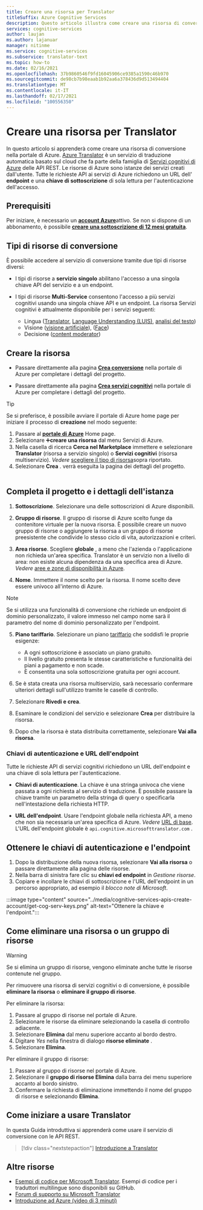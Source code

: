 ```yaml
---
title: Creare una risorsa per Translator
titleSuffix: Azure Cognitive Services
description: Questo articolo illustra come creare una risorsa di conversione di servizi cognitivi di Azure e come ottenere una chiave di sottoscrizione e un URL dell'endpoint.
services: cognitive-services
author: laujan
ms.author: lajanuar
manager: nitinme
ms.service: cognitive-services
ms.subservice: translator-text
ms.topic: how-to
ms.date: 02/16/2021
ms.openlocfilehash: 37b9860546f9fd16045906ce9385a1590c46b970
ms.sourcegitcommit: de98cb7b98eaab1b92aa6a378436d9d513494404
ms.translationtype: MT
ms.contentlocale: it-IT
ms.lasthandoff: 02/17/2021
ms.locfileid: "100556350"
---
```

# <a name="create-a-translator-resource"></a>Creare una risorsa per Translator

In questo articolo si apprenderà come creare una risorsa di conversione nella portale di Azure. [Azure Translator](translator-info-overview.md) è un servizio di traduzione automatica basato sul cloud che fa parte della famiglia di [Servizi cognitivi di Azure](../what-are-cognitive-services.md) delle API REST. Le risorse di Azure sono istanze dei servizi creati dall'utente. Tutte le richieste API ai servizi di Azure richiedono un URL dell' **endpoint** e una **chiave di sottoscrizione** di sola lettura per l'autenticazione dell'accesso.

## <a name="prerequisites"></a>Prerequisiti

Per iniziare, è necessario un [**account Azure**](https://azure.microsoft.com/free/cognitive-services/)attivo.  Se non si dispone di un abbonamento, è possibile [**creare una sottoscrizione di 12 mesi gratuita**](https://azure.microsoft.com/free/).

## <a name="translator-resource-types"></a>Tipi di risorse di conversione

È possibile accedere al servizio di conversione tramite due tipi di risorse diversi:

* I tipi di risorse a **servizio singolo** abilitano l'accesso a una singola chiave API del servizio e a un endpoint.  

* I tipi di risorse **Multi-Service** consentono l'accesso a più servizi cognitivi usando una singola chiave API e un endpoint. La risorsa Servizi cognitivi è attualmente disponibile per i servizi seguenti:
  * Lingua ([Translator](../translator/translator-info-overview.md), [Language Understanding (LUIS)](../luis/what-is-luis.md), [analisi del testo](../text-analytics/overview.md))  
  * Visione ([visione artificiale](../computer-vision/overview.md)), ([Face](../face/overview.md))  
  * Decisione ([content moderator](../content-moderator/overview.md))  

## <a name="create-your-resource"></a>Creare la risorsa

* Passare direttamente alla pagina [**Crea conversione**](https://ms.portal.azure.com/#create/Microsoft.CognitiveServicesTextTranslation) nella portale di Azure per completare i dettagli del progetto.

* Passare direttamente alla pagina [**Crea servizi cognitivi**](https://ms.portal.azure.com/#create/Microsoft.CognitiveServicesAllInOne) nella portale di Azure per completare i dettagli del progetto.

>[!TIP]
>Se si preferisce, è possibile avviare il portale di Azure home page per iniziare il processo di **creazione** nel modo seguente:
>
> 1. Passare al [**portale di Azure**](https://ms.portal.azure.com/#home) Home page.
> 1. Selezionare ➕**creare una risorsa**  dal menu Servizi di Azure.
>1. Nella casella di ricerca **Cerca nel Marketplace** immettere e selezionare **Translator** (risorsa a servizio singolo) o **Servizi cognitivi** (risorsa multiservizio).  *Vedere* [scegliere il tipo di risorsa](#create-your-resource)sopra riportato.
> 1. Selezionare **Crea** . verrà eseguita la pagina dei dettagli del progetto.
><br/><br/>

## <a name="complete-your-project-and-instance-details"></a>Completa il progetto e i dettagli dell'istanza

1. **Sottoscrizione**. Selezionare una delle sottoscrizioni di Azure disponibili.

1. **Gruppo di risorse**. Il gruppo di risorse di Azure scelto funge da contenitore virtuale per la nuova risorsa. È possibile creare un nuovo gruppo di risorse o aggiungere la risorsa a un gruppo di risorse preesistente che condivide lo stesso ciclo di vita, autorizzazioni e criteri.

1. **Area risorse**. Scegliere **globale** , a meno che l'azienda o l'applicazione non richieda un'area specifica. Translator è un servizio non a livello di area: non esiste alcuna dipendenza da una specifica area di Azure. *Vedere* [aree e zone di disponibilità in Azure](/azure/availability-zones/az-overview).

1. **Nome**. Immettere il nome scelto per la risorsa. Il nome scelto deve essere univoco all'interno di Azure.

> [!NOTE]
> Se si utilizza una funzionalità di conversione che richiede un endpoint di dominio personalizzato, il valore immesso nel campo nome sarà il parametro del nome di dominio personalizzato per l'endpoint.

5. **Piano tariffario**. Selezionare un piano [tariffario](https://azure.microsoft.com/pricing/details/cognitive-services/translator) che soddisfi le proprie esigenze:

   * A ogni sottoscrizione è associato un piano gratuito.
   * Il livello gratuito presenta le stesse caratteristiche e funzionalità dei piani a pagamento e non scade.
   * È consentita una sola sottoscrizione gratuita per ogni account.</li></ul>

1. Se è stata creata una risorsa multiservizio, sarà necessario confermare ulteriori dettagli sull'utilizzo tramite le caselle di controllo.

1. Selezionare **Rivedi e crea**.

1. Esaminare le condizioni del servizio e selezionare **Crea** per distribuire la risorsa.

1. Dopo che la risorsa è stata distribuita correttamente, selezionare **Vai alla risorsa**.

### <a name="authentication-keys-and-endpoint-url"></a>Chiavi di autenticazione e URL dell'endpoint

Tutte le richieste API di servizi cognitivi richiedono un URL dell'endpoint e una chiave di sola lettura per l'autenticazione.

* **Chiavi di autenticazione**. La chiave è una stringa univoca che viene passata a ogni richiesta al servizio di traduzione. È possibile passare la chiave tramite un parametro della stringa di query o specificarla nell'intestazione della richiesta HTTP.

* **URL dell'endpoint**. Usare l'endpoint globale nella richiesta API, a meno che non sia necessaria un'area specifica di Azure. *Vedere* [URL di base](reference/v3-0-reference.md#base-urls). L'URL dell'endpoint globale è `api.cognitive.microsofttranslator.com` .

## <a name="get-your-authentication-keys-and-endpoint"></a>Ottenere le chiavi di autenticazione e l'endpoint

1. Dopo la distribuzione della nuova risorsa, selezionare **Vai alla risorsa** o passare direttamente alla pagina delle risorse.
1. Nella barra di sinistra fare clic su **chiavi ed endpoint** in *Gestione risorse*.
1. Copiare e incollare le chiavi di sottoscrizione e l'URL dell'endpoint in un percorso appropriato, ad esempio il *blocco note di Microsoft*.

:::image type="content" source="../media/cognitive-services-apis-create-account/get-cog-serv-keys.png" alt-text="Ottenere la chiave e l'endpoint.":::

## <a name="how-to-delete-a--resource-or-resource-group"></a>Come eliminare una risorsa o un gruppo di risorse

> [!Warning]
> Se si elimina un gruppo di risorse, vengono eliminate anche tutte le risorse contenute nel gruppo.

Per rimuovere una risorsa di servizi cognitivi o di conversione, è possibile **eliminare la risorsa** o **eliminare il gruppo di risorse**.

Per eliminare la risorsa:

1. Passare al gruppo di risorse nel portale di Azure.
1. Selezionare le risorse da eliminare selezionando la casella di controllo adiacente.
1. Selezionare **Elimina** dal menu superiore accanto al bordo destro.
1. Digitare *Yes* nella finestra di dialogo **risorse eliminate** .
1. Selezionare **Elimina**.

Per eliminare il gruppo di risorse:

1. Passare al gruppo di risorse nel portale di Azure.
1. Selezionare il **gruppo di risorse Elimina** dalla barra dei menu superiore accanto al bordo sinistro.
1. Confermare la richiesta di eliminazione immettendo il nome del gruppo di risorse e selezionando **Elimina**.

## <a name="how-to-get-started-with-translator"></a>Come iniziare a usare Translator

In questa Guida introduttiva si apprenderà come usare il servizio di conversione con le API REST.

> [!div class="nextstepaction"]
> [Introduzione a Translator](quickstart-translator.md)

## <a name="more-resources"></a>Altre risorse

* [Esempi di codice per Microsoft Translator](https://github.com/MicrosoftTranslator).  Esempi di codice per i traduttori multilingue sono disponibili su GitHub.
* [Forum di supporto su Microsoft Translator](https://www.aka.ms/TranslatorForum)
* [Introduzione ad Azure (video di 3 minuti)](https://azure.microsoft.com/get-started/?b=16.24)
